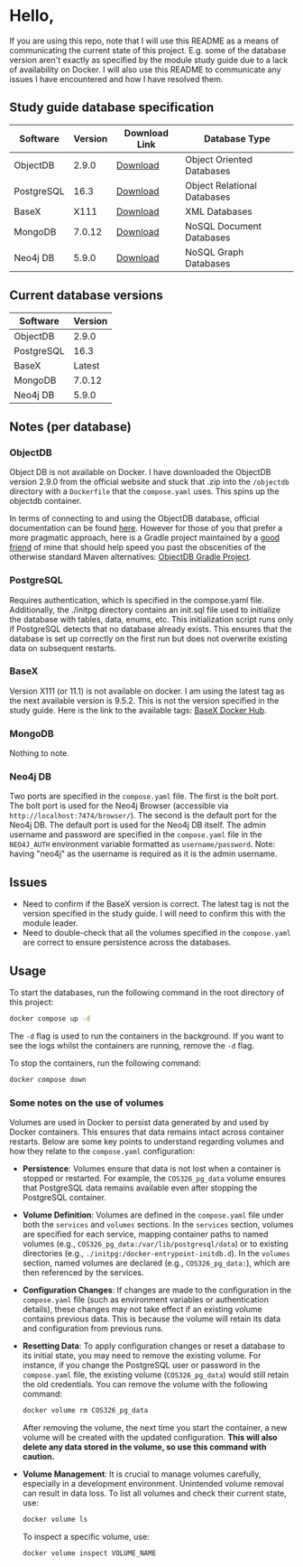 # Hello,

If you are using this repo, note that I will use this README as a means of communicating the current state of this project. E.g. some of the database version aren't exactly as specified by the module study guide due to a lack of availability on Docker. I will also use this README to communicate any issues I have encountered and how I have resolved them.

## Study guide database specification

| Software   | Version | Download Link                                              | Database Type               |
| ---------- | ------- | ---------------------------------------------------------- | --------------------------- |
| ObjectDB   | 2.9.0   | [Download](https://www.objectdb.com/download)              | Object Oriented Databases   |
| PostgreSQL | 16.3    | [Download](http://www.PostgreSQL.org/download/)            | Object Relational Databases |
| BaseX      | X111    | [Download](https://basex.org/download/)                    | XML Databases               |
| MongoDB    | 7.0.12  | [Download](https://www.mongodb.com/try/download/community) | NoSQL Document Databases    |
| Neo4j DB   | 5.9.0   | [Download](https://neo4j.com/download-center/)             | NoSQL Graph Databases       |

## Current database versions

| Software   | Version |
| ---------- | ------- |
| ObjectDB   | 2.9.0   |
| PostgreSQL | 16.3    |
| BaseX      | Latest  |
| MongoDB    | 7.0.12  |
| Neo4j DB   | 5.9.0   |

## Notes (per database)

### ObjectDB

Object DB is not available on Docker. I have downloaded the ObjectDB version 2.9.0 from the official website and stuck that .zip into the `/objectdb` directory with a `Dockerfile` that the `compose.yaml` uses. This spins up the objectdb container.

In terms of connecting to and using the ObjectDB database, official documentation can be found [here](https://www.objectdb.com/database/overview). However for those of you that prefer a more pragmatic approach, here is a Gradle project maintained by a [good friend](https://github.com/Vafdaf12) of mine that should help speed you past the obscenities of the otherwise standard Maven alternatives: [ObjectDB Gradle Project](https://github.com/Vafdaf12/objectdb-gradle).

### PostgreSQL

Requires authentication, which is specified in the compose.yaml file. Additionally, the ./initpg directory contains an init.sql file used to initialize the database with tables, data, enums, etc. This initialization script runs only if PostgreSQL detects that no database already exists. This ensures that the database is set up correctly on the first run but does not overwrite existing data on subsequent restarts.

### BaseX

Version X111 (or 11.1) is not available on docker. I am using the latest tag as the next available version is 9.5.2. This is not the version specified in the study guide. Here is the link to the available tags: [BaseX Docker Hub](https://hub.docker.com/r/basex/basexhttp/tags).

### MongoDB

Nothing to note.

### Neo4j DB

Two ports are specified in the `compose.yaml` file. The first is the bolt port. The bolt port is used for the Neo4j Browser (accessible via `http://localhost:7474/browser/`). The second is the default port for the Neo4j DB. The default port is used for the Neo4j DB itself. The admin username and password are specified in the `compose.yaml` file in the `NEO4J_AUTH` environment variable formatted as `username/password`. Note: having "neo4j" as the username is required as it is the admin username.

## Issues

-   Need to confirm if the BaseX version is correct. The latest tag is not the version specified in the study guide. I will need to confirm this with the module leader.
-   Need to double-check that all the volumes specified in the `compose.yaml` are correct to ensure persistence across the databases.

## Usage

To start the databases, run the following command in the root directory of this project:

```bash
docker compose up -d
```

The `-d` flag is used to run the containers in the background. If you want to see the logs whilst the containers are running, remove the `-d` flag.

To stop the containers, run the following command:

```bash
docker compose down
```

### Some notes on the use of volumes

Volumes are used in Docker to persist data generated by and used by Docker containers. This ensures that data remains intact across container restarts. Below are some key points to understand regarding volumes and how they relate to the `compose.yaml` configuration:

-   **Persistence**: Volumes ensure that data is not lost when a container is stopped or restarted. For example, the `COS326_pg_data` volume ensures that PostgreSQL data remains available even after stopping the PostgreSQL container.

-   **Volume Definition**: Volumes are defined in the `compose.yaml` file under both the `services` and `volumes` sections. In the `services` section, volumes are specified for each service, mapping container paths to named volumes (e.g., `COS326_pg_data:/var/lib/postgresql/data`) or to existing directories (e.g., `./initpg:/docker-entrypoint-initdb.d`). In the `volumes` section, named volumes are declared (e.g., `COS326_pg_data:`), which are then referenced by the services.

-   **Configuration Changes**: If changes are made to the configuration in the `compose.yaml` file (such as environment variables or authentication details), these changes may not take effect if an existing volume contains previous data. This is because the volume will retain its data and configuration from previous runs.

-   **Resetting Data**: To apply configuration changes or reset a database to its initial state, you may need to remove the existing volume. For instance, if you change the PostgreSQL user or password in the `compose.yaml` file, the existing volume (`COS326_pg_data`) would still retain the old credentials. You can remove the volume with the following command:

    ```bash
    docker volume rm COS326_pg_data
    ```

    After removing the volume, the next time you start the container, a new volume will be created with the updated configuration. **This will also delete any data stored in the volume, so use this command with caution.**

-   **Volume Management**: It is crucial to manage volumes carefully, especially in a development environment. Unintended volume removal can result in data loss. To list all volumes and check their current state, use:
    ```bash
    docker volume ls
    ```
    To inspect a specific volume, use:
    ```bash
    docker volume inspect VOLUME_NAME
    ```
